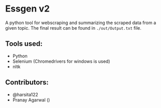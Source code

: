 # Essgen v2 

A python tool for webscraping and summarizing the scraped data from a given topic.
The final result can be found in `./out/Output.txt` file.

## Tools used:
  * Python
  * Selenium (Chromedrivers for windows is used)
  * nltk

## Contributors:
  * @harsita122
  * Pranay Agarwal ()
